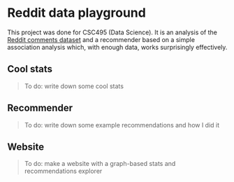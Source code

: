 Reddit data playground
======================

This project was done for CSC495 (Data Science). It is an analysis of the [Reddit comments dataset](https://redd.it/3bxlg7) and a recommender based on a simple association analysis which, with enough data, works surprisingly effectively.

Cool stats
----------

> To do: write down some cool stats

Recommender
-----------

> To do: write down some example recommendations and how I did it

Website
-------

> To do: make a website with a graph-based stats and recommendations explorer
